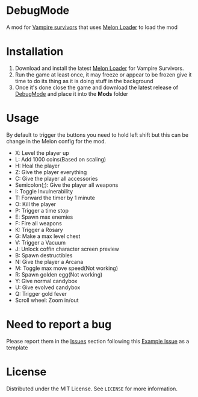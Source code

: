 # DebugMode
A mod for [Vampire survivors](https://store.steampowered.com/app/1794680/Vampire_Survivors/) that uses [Melon Loader](https://github.com/LavaGang/MelonLoader) to load the mod

# Installation
1) Download and install the latest [Melon Loader](https://github.com/HerpDerpinstine/MelonLoader/releases/latest/download/MelonLoader.Installer.exe) for Vampire Survivors.
2) Run the game at least once, it may freeze or appear to be frozen give it time to do its thing as it is doing stuff in the background 
3) Once it's done close the game and download the latest release of [DebugMode](https://github.com/LeCloutPanda/DebugMode/releases/latest/download/DebugMode.dll) and place it into the **Mods** folder

# Usage
By default to trigger the buttons you need to hold left shift but this can be change in the Melon config for the mod.
* X: Level the player up
* L: Add 1000 coins(Based on scaling)
* H: Heal the player
* Z: Give the player everything
* C: Give the player all accessories
* Semicolon(;): Give the player all weapons
* I: Toggle Invulnerability
* T: Forward the timer by 1 minute
* O: Kill the player
* P: Trigger a time stop
* E: Spawn max enemies
* F: Fire all weapons
* K: Trigger a Rosary
* G: Make a max level chest
* V: Trigger a Vacuum
* J: Unlock coffin character screen preview
* B: Spawn destructibles
* N: Give the player a Arcana
* M: Toggle max move speed(Not working)
* R: Spawn golden egg(Not working)
* Y: Give normal candybox
* U: Give evolved candybox
* Q: Trigger gold fever
* Scroll wheel: Zoom in/out

# Need to report a bug
Please report them in the [Issues](https://github.com/LeCloutPanda/DebugMode/issues) section following this [Example Issue](https://github.com/LeCloutPanda/DebugMode/issues/1) as a template

# License 
Distributed under the MIT License. See `LICENSE` for more information.
